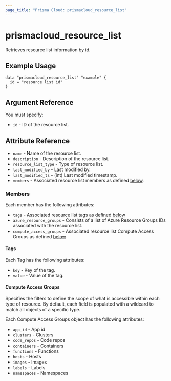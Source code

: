 ```yaml
---
page_title: "Prisma Cloud: prismacloud_resource_list"
---
```


# prismacloud_resource_list

Retrieves resource list information by id.

## Example Usage

```hcl
data "prismacloud_resource_list" "example" {
  id = "resource list id"
}
```

## Argument Reference

You must specify:

* `id` - ID of the resource list.

## Attribute Reference

* `name` - Name of the resource list.
* `description` - Description of the resource list.
* `resource_list_type` - Type of resource list.
* `last_modified_by` - Last modified by.
* `last_modified_ts` - (int) Last modified timestamp.
* `members` - Associated resource list members as defined [below](#members).

### Members

Each member has the following attributes:

* `tags` - Associated resource list tags as defined [below](#tags)
* `azure_resource_groups` - Consists of a list of Azure Resource Groups IDs associated with the resource list.
* `compute_access_groups` - Associated resource list Compute Access Groups as defined [below](#compute-access-groups)

#### Tags

Each Tag has the following attributes:

* `key` - Key of the tag.
* `value` - Value of the tag.

#### Compute Access Groups

Specifies the filters to define the scope of what is accessible within each type of resource. By default, each field is populated with a wildcard to match all objects of a specific type.

Each Compute Access Groups object has the following attributes:

* `app_id` - App id
* `clusters` - Clusters
* `code_repos` - Code repos
* `containers` - Containers
* `functions` - Functions
* `hosts` - Hosts
* `images` - Images
* `labels` - Labels
* `namespaces` - Namespaces